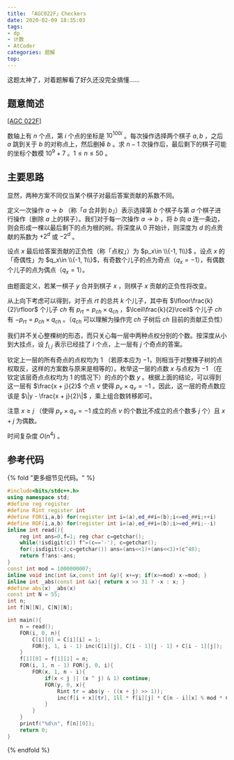 ```yaml
---
title: 「AGC022F」Checkers
date: 2020-02-09 18:35:03
tags:
- dp
- 计数
- AtCoder
categories: 题解
top:
---
```


这题太神了，对着题解看了好久还没完全搞懂……

## 题意简述

[[AGC 022F]](https://atcoder.jp/contests/agc022/tasks/agc022_f)

数轴上有 $n$ 个点，第 $i$ 个点的坐标是 $10^{100i}$ 。每次操作选择两个棋子 $a, b$ ，之后 $a$ 跳到关于 $b$ 的对称点上，然后删掉 $b$ 。求 $n - 1$ 次操作后，最后剩下的棋子可能的坐标个数模 $10^9 + 7$ 。$1 \le n \le 50$ 。

<!-- more -->

## 主要思路

显然，两种方案不同仅当某个棋子对最后答案贡献的系数不同。

定义一次操作 $a \rightarrow b$ （称「$a$ 合并到 $b$」）表示选择第 $b$ 个棋子与第 $a$ 个棋子进行操作（删除 $a$ 上的棋子）。我们对于每一次操作 $a\rightarrow b$ ，将 $b$ 向 $a$ 连一条边，则会形成一棵以最后剩下的点为根的树。将深度从 $0$ 开始计，则深度为 $d$ 的点贡献的系数为 $+2^d$ 或 $-2^d$ 。

设点 $x$ 最后给答案贡献的正负性（称「点权」）为 $p_x\in \\{-1, 1\\}$ 。设点 $x$ 的「奇偶性」为 $q_x\in \\{-1, 1\\}$，有奇数个儿子的点为奇点（$q_x = -1$），有偶数个儿子的点为偶点（$q_x = 1$）。

由题面定义，若某一棋子 $y$ 合并到棋子 $x$ ，则棋子 $x$ 贡献的正负性将改变。

从上向下考虑可以得到，对于点 $rt$ 的总共 $k$ 个儿子，其中有 $\lfloor\frac{k}{2}\rfloor$ 个儿子 $ch$ 有 $p_{rt} = p_{ch}\times q_{ch}$ ，$\lceil\frac{k}{2}\rceil$ 个儿子 $ch$ 有 $-p_{rt} = p_{ch}\times q_{ch}$ 。（$q_{ch}$ 可以理解为操作完 $ch$ 子树后 $ch$ 目前的贡献正负性）

我们并不关心整棵树的形态，而只关心每一层中两种点权分别的个数。按深度从小到大挂点，设 $f_{i, j}$ 表示已经挂了 $i$ 个点，上一层有 $j$ 个奇点的答案。

钦定上一层的所有奇点的点权均为 $1$ （若原本应为 $-1$，则相当于对整棵子树的点权取反，这样的方案数与原来是相等的）。枚举这一层的点数 $x$ 与点权为 $-1$ （在钦定该层奇点点权均为 $1$ 的情况下）的点的个数 $y$ 。根据上面的结论，可以得到这一层有 $\frac{x + j}{2}$ 个点 $v$ 使得 $p_v\times q_v = -1$ 。因此，这一层的奇点数应该是 $\|y - \frac{x + j}{2}\|$ ，乘上组合数转移即可。

注意 $x \ge j$ （使得 $p_v\times q_v = -1$ 成立的点 $v$ 的个数比不成立的点个数多 $j$ 个）且 $x + j$ 为偶数。

时间复杂度 $O(n ^ 4)$ 。

## 参考代码

{% fold "更多细节见代码。" %}
```cpp
#include<bits/stdc++.h>
using namespace std;
#define reg register
#define Rint register int
#define FOR(i,a,b) for(register int i=(a),ed_##i=(b);i<=ed_##i;++i)
#define ROF(i,a,b) for(register int i=(a),ed_##i=(b);i>=ed_##i;--i)
inline int read(){
	reg int ans=0,f=1; reg char c=getchar();
	while(!isdigit(c)) f^=(c=='-'), c=getchar();
	for(;isdigit(c);c=getchar()) ans=(ans<<1)+(ans<<3)+(c^48);
	return f?ans:-ans;
}
const int mod = 1000000007;
inline void inc(int &x,const int &y){ x+=y; if(x>=mod) x-=mod; }
inline int _abs(const int &x){ return x >> 31 ? -x : x; }
#define abs(x) _abs(x)
const int N = 55;
int n;
int f[N][N], C[N][N];

int main(){
	n = read();
	FOR(i, 0, n){
		C[i][0] = C[i][i] = 1;
		FOR(j, 1, i - 1) inc(C[i][j], C[i - 1][j - 1] + C[i - 1][j]);
	}
	f[1][0] = f[1][1] = n;
	FOR(i, 1, n - 1) FOR(j, 0, i){
		FOR(x, 1, n - i){
			if(x < j || (x ^ j) & 1) continue;
			FOR(y, 0, x){
				Rint tr = abs(y - ((x + j) >> 1));
				inc(f[i + x][tr], 1ll * f[i][j] * C[n - i][x] % mod * C[x][y] % mod);
			}
		}
	}
	printf("%d\n", f[n][0]);
	return 0;
}
```
{% endfold %}